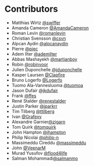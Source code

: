 # Contributors

- Matthias Wirtz [@swiffer](https://gitlab.com/swiffer)
- Amanda Cameron [@AmandaCameron](https://gitlab.com/AmandaCameron)
- Roman Levin [@romanlevin](https://gitlab.com/romanlevin)
- Christian Svensson [@csvn](https://gitlab.com/csvn)
- Alpcan Aydin [@alpcanaydin](https://gitlab.com/alpcanaydin)
- Pierre [@piec](https://gitlab.com/piec)
- Adem Ilter [@ademilter](https://twitter.com/ademilter)
- Abbas Mashayekh [@martianboy](https://gitlab.com/martianboy)
- Robin [@robinvoor](https://gitlab.com/robinvoor)
- Julien Duponchelle [@jduponchelle](https://gitlab.com/jduponchelle)
- Kasper Laursen [@Clapfire](https://gitlab.com/Clapfire)
- Bruno Logerfo [@Logerfo](https://gitlab.com/Logerfo)
- Tuomo Ala-Vannesluoma [@tuomoa](https://gitlab.com/tuomoa)
- Jason Dufair [@jkdufair](https://gitlab.com/jkdufair)
- Frank [@ffes](https://gitlab.com/ffes)
- René Stalder [@renestalder](https://gitlab.com/renestalder)
- Justin Parker [@jparkrr](https://gitlab.com/jparkrr)
- Tim Tilberg [@ttilberg](https://gitlab.com/ttilberg)
- Ivan [@Grafexy](https://gitlab.com/Grafexy)
- Alexandre Garnier[@zigarn](https://gitlab.com/zigarn)
- Tom Quirk [@tomquirk](https://gitlab.com/tomquirk)
- John Hampton [@jhampton](https://gitlab.com/jhampton)
- Philip Nicolai [@philip-n](https://gitlab.com/philip-n)
- Massimeddu Cireddu [@massimeddu](https://gitlab.com/massimeddu)
- John [@VeenarM](https://gitlab.com/VeenarM)
- Murad Yusufov [@flood4life](https://gitlab.com/flood4life)
- Salman Mohammadi[@salmanmo](https://gitlab.com/salmanmo)
